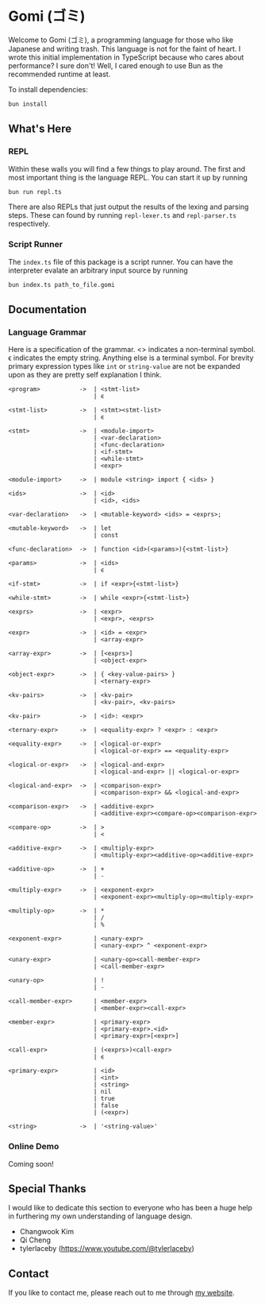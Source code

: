 # Gomi (ゴミ)

Welcome to Gomi (ゴミ), a programming language for those who like Japanese and writing trash. This language is not for the faint of heart. I wrote this initial implementation in TypeScript because who cares about performance? I sure don't! Well, I cared enough to use Bun as the recommended runtime at least.

To install dependencies:

```bash
bun install
```

## What's Here

### REPL

Within these walls you will find a few things to play around. The first and most important thing is the language REPL. You can start it up by running

```bash
bun run repl.ts
```

There are also REPLs that just output the results of the lexing and parsing steps. These can found by running `repl-lexer.ts` and `repl-parser.ts` respectively.

### Script Runner

The `index.ts` file of this package is a script runner. You can have the interpreter evalate an arbitrary input source by running

```bash
bun index.ts path_to_file.gomi
```

## Documentation

### Language Grammar

Here is a specification of the grammar. <> indicates a non-terminal symbol. ϵ indicates the empty string. Anything else is a terminal symbol. For brevity primary expression types like `int` or `string-value` are not be expanded upon as they are pretty self explanation I think.

```
<program>           ->  | <stmt-list> 
                        | ϵ

<stmt-list>         ->  | <stmt><stmt-list>
                        | ϵ

<stmt>              ->  | <module-import>
                        | <var-declaration>
                        | <func-declaration>
                        | <if-stmt>
                        | <while-stmt>
                        | <expr>

<module-import>     ->  | module <string> import { <ids> }

<ids>               ->  | <id>
                        | <id>, <ids>

<var-declaration>   ->  | <mutable-keyword> <ids> = <exprs>;

<mutable-keyword>   ->  | let
                        | const

<func-declaration>  ->  | function <id>(<params>){<stmt-list>}

<params>            ->  | <ids>
                        | ϵ

<if-stmt>           ->  | if <expr>{<stmt-list>}

<while-stmt>        ->  | while <expr>{<stmt-list>}

<exprs>             ->  | <expr>
                        | <expr>, <exprs>

<expr>              ->  | <id> = <expr>
                        | <array-expr>

<array-expr>        ->  | [<exprs>]
                        | <object-expr>

<object-expr>       ->  | { <key-value-pairs> }
                        | <ternary-expr>

<kv-pairs>          ->  | <kv-pair>
                        | <kv-pair>, <kv-pairs>

<kv-pair>           ->  | <id>: <expr>

<ternary-expr>      ->  | <equality-expr> ? <expr> : <expr>

<equality-expr>     ->  | <logical-or-expr>
                        | <logical-or-expr> == <equality-expr>

<logical-or-expr>   ->  | <logical-and-expr>
                        | <logical-and-expr> || <logical-or-expr>

<logical-and-expr>  ->  | <comparison-expr>
                        | <comparison-expr> && <logical-and-expr>

<comparison-expr>   ->  | <additive-expr>
                        | <additive-expr><compare-op><comparison-expr>

<compare-op>        ->  | >
                        | <

<additive-expr>     ->  | <multiply-expr>
                        | <multiply-expr><additive-op><additive-expr>

<additive-op>       ->  | +
                        | -

<multiply-expr>     ->  | <exponent-expr>
                        | <exponent-expr><multiply-op><multiply-expr>

<multiply-op>       ->  | *
                        | /
                        | %

<exponent-expr>         | <unary-expr>
                        | <unary-expr> ^ <exponent-expr>

<unary-expr>            | <unary-op><call-member-expr>
                        | <call-member-expr>

<unary-op>              | !
                        | -

<call-member-expr>      | <member-expr>
                        | <member-expr><call-expr>

<member-expr>           | <primary-expr>
                        | <primary-expr>.<id>
                        | <primary-expr>[<expr>]

<call-expr>             | (<exprs>)<call-expr>
                        | ϵ

<primary-expr>          | <id>
                        | <int>
                        | <string>
                        | nil
                        | true
                        | false
                        | (<expr>)

<string>            ->  | '<string-value>'

```

### Online Demo

Coming soon!

## Special Thanks

I would like to dedicate this section to everyone who has been a huge help in furthering my own understanding of language design.

* Changwook Kim
* Qi Cheng
* tylerlaceby (https://www.youtube.com/@tylerlaceby)

## Contact

If you like to contact me, please reach out to me through [my website](https://www.davidjonesdev.com/contact).